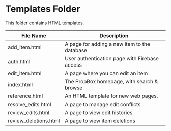 # Templates Folder

This folder contains HTML templates.


| File Name                    | Description                                   |
|------------------------------|-----------------------------------------------|
| add_item.html                | A page for adding a new item to the database  |
| auth.html                    | User authentication page with Firebase access |
| edit_item.html               | A page where you can edit an item             |
| index.html                   | The PropBox homepage, with search & browse    |
| reference.html               | An HTML template for new web pages.           |
| resolve_edits.html           | A page to manage edit conflicts               |
| review_edits.html            | A page to view edit histories                 |
| review_deletions.html        | A page to view item deletions                 |

